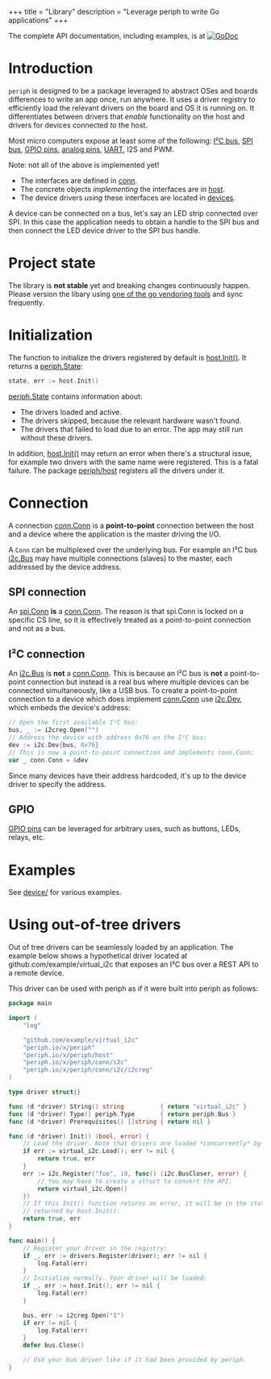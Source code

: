 +++
title = "Library"
description = "Leverage periph to write Go applications"
+++

The complete API documentation, including examples, is at
[![GoDoc](/img/godoc.svg)](https://godoc.org/periph.io/x/periph)


# Introduction

`periph` is designed to be a package leveraged to abstract OSes and boards
differences to write an app once, run anywhere. It uses a driver registry to
efficiently load the relevant drivers on the board and OS it is running on. It
differentiates between drivers that _enable_ functionality on the host and
drivers for devices connected _to_ the host.

Most micro computers expose at least some of the following:
[I²C bus](https://periph.io/x/periph/conn/i2c#Bus), [SPI
bus](https://periph.io/x/periph/conn/spi#Conn), [GPIO
pins](https://periph.io/x/periph/conn/gpio#PinIO), [analog
pins](https://periph.io/x/periph/experimental/conn/analog),
[UART](https://periph.io/x/periph/experimental/conn/uart), I2S and PWM.

Note: not all of the above is implemented yet!

- The interfaces are defined in [conn](https://periph.io/x/periph/conn).
- The concrete objects _implementing_ the interfaces are in
  [host](https://periph.io/x/periph/host).
- The device drivers _using_ these interfaces are located in
  [devices](https://periph.io/x/periph/devices).

A device can be connected on a bus, let's say an LED strip connected over SPI.
In this case the application needs to obtain a handle to the SPI bus and then
connect the LED device driver to the SPI bus handle.


# Project state

The library is **not stable** yet and breaking changes continuously happen.
Please version the libary using [one of the go vendoring
tools](https://github.com/golang/go/wiki/PackageManagementTools) and sync
frequently.


# Initialization

The function to initialize the drivers registered by default is
[host.Init()](https://periph.io/x/periph/host#Init). It returns a
[periph.State](https://periph.io/x/periph#State):

~~~go
state, err := host.Init()
~~~

[periph.State](https://periph.io/x/periph#State) contains information about:

- The drivers loaded and active.
- The drivers skipped, because the relevant hardware wasn't found.
- The drivers that failed to load due to an error. The app may still run without
  these drivers.

In addition, [host.Init()](https://periph.io/x/periph/host#Init) may return an
error when there's a structural issue, for example two drivers with the same
name were registered. This is a fatal failure. The package
[periph/host](https://periph.io/x/periph/host) registers all the drivers under
it.


# Connection

A connection [conn.Conn](https://periph.io/x/periph/conn#Conn) is a
**point-to-point** connection between the host and a device where the
application is the master driving the I/O.

A `Conn` can be multiplexed over the underlying bus. For example an I²C bus
[i2c.Bus](https://periph.io/x/periph/conn/i2c#Bus) may have multiple connections
(slaves) to the master, each addressed by the device address.


## SPI connection

An [spi.Conn](https://periph.io/x/periph/conn/spi#Conn) **is** a
[conn.Conn](https://periph.io/x/periph/conn#Conn). The reason is that spi.Conn
is locked on a specific CS line, so it is effectively treated as a
point-to-point connection and not as a bus.


## I²C connection

An [i2c.Bus](https://periph.io/x/periph/conn/i2c#Bus) is **not** a
[conn.Conn](https://periph.io/x/periph/conn#Conn). This is because an I²C bus is
**not** a point-to-point connection but instead is a real bus where multiple
devices can be connected simultaneously, like a USB bus. To create a
point-to-point connection to a device which does implement
[conn.Conn](https://periph.io/x/periph/conn#Conn) use
[i2c.Dev](https://periph.io/x/periph/conn/i2c#Dev), which embeds the device's
address:

~~~go
// Open the first available I²C bus:
bus, _ := i2creg.Open("")
// Address the device with address 0x76 on the I²C bus:
dev := i2c.Dev{bus, 0x76}
// This is now a point-to-point connection and implements conn.Conn:
var _ conn.Conn = &dev
~~~

Since many devices have their address hardcoded, it's up to the device driver to
specify the address.


## GPIO

[GPIO pins](https://periph.io/x/periph/conn/gpio#PinIO) can be leveraged for
arbitrary uses, such as buttons, LEDs, relays, etc.


# Examples

See [device/](device/) for various examples.


# Using out-of-tree drivers

Out of tree drivers can be seamlessly loaded by an application. The example
below shows a hypothetical driver located at github.com/example/virtual_i2c that
exposes an I²C bus over a REST API to a remote device.

This driver can be used with periph as if it were built into periph as follows:

~~~go
package main

import (
    "log"

    "github.com/example/virtual_i2c"
    "periph.io/x/periph"
    "periph.io/x/periph/host"
    "periph.io/x/periph/conn/i2c"
    "periph.io/x/periph/conn/i2c/i2creg"
)

type driver struct{}

func (d *driver) String() string          { return "virtual_i2c" }
func (d *driver) Type() periph.Type       { return periph.Bus }
func (d *driver) Prerequisites() []string { return nil }

func (d *driver) Init() (bool, error) {
    // Load the driver. Note that drivers are loaded *concurrently* by periph.
    if err := virtual_i2c.Load(); err != nil {
        return true, err
    }
    err := i2c.Register("foo", 10, func() (i2c.BusCloser, error) {
        // You may have to create a struct to convert the API:
        return virtual_i2c.Open()
    })
    // If this Init() function returns an error, it will be in the state
    // returned by host.Init():
    return true, err
}

func main() {
    // Register your driver in the registry:
    if _, err := drivers.Register(driver); err != nil {
        log.Fatal(err)
    }
    // Initialize normally. Your driver will be loaded:
    if _, err := host.Init(); err != nil {
        log.Fatal(err)
    }

    bus, err := i2creg.Open("1")
    if err != nil {
        log.Fatal(err)
    }
    defer bus.Close()

    // Use your bus driver like if it had been provided by periph.
}
~~~
